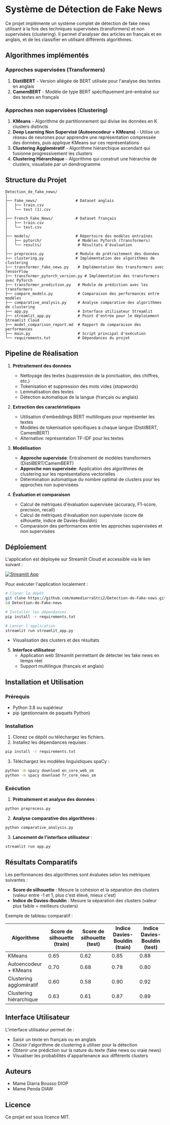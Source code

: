# Système de Détection de Fake News

Ce projet implémente un système complet de détection de fake news utilisant à la fois des techniques supervisées (transformers) et non supervisées (clustering). Il permet d'analyser des articles en français et en anglais, et de les classifier en utilisant différents algorithmes.

## Algorithmes implémentés

### Approches supervisées (Transformers)

1. **DistilBERT** - Version allégée de BERT utilisée pour l'analyse des textes en anglais
2. **CamemBERT** - Modèle de type BERT spécifiquement pré-entraîné sur des textes en français

### Approches non supervisées (Clustering)

1. **KMeans** - Algorithme de partitionnement qui divise les données en K clusters distincts
2. **Deep Learning Non Supervisé (Autoencodeur + KMeans)** - Utilise un réseau de neurones pour apprendre une représentation compressée des données, puis applique KMeans sur ces représentations
3. **Clustering Agglomératif** - Algorithme hiérarchique ascendant qui fusionne progressivement les clusters
4. **Clustering Hiérarchique** - Algorithme qui construit une hiérarchie de clusters, visualisée par un dendrogramme

## Structure du Projet

```
Detection_de_fake_news/
│
├── Fake_news/                 # Dataset anglais
│   ├── train.csv
│   └── test (1).csv
│
├── French_Fake_News/          # Dataset français
│   ├── train.csv
│   └── test.csv
│
├── models/                    # Répertoire des modèles entraînés
│   ├── pytorch/                # Modèles PyTorch (Transformers)
│   └── results/                # Résultats d'évaluation
│
├── preprocess.py              # Module de prétraitement des données
├── clustering.py              # Implémentation des algorithmes de clustering
├── transformer_fake_news.py    # Implémentation des transformers avec TensorFlow
├── transformer_pytorch_version.py # Implémentation des transformers avec PyTorch
├── transformer_prediction.py   # Module de prédiction avec les transformers
├── compare_models.py           # Comparaison des performances entre modèles
├── comparative_analysis.py     # Analyse comparative des algorithmes de clustering
├── app.py                      # Interface utilisateur Streamlit
├── streamlit_app.py            # Point d'entrée pour le déploiement Streamlit Cloud
├── model_comparison_report.md  # Rapport de comparaison des performances
├── main.py                     # Script principal d'exécution
└── requirements.txt            # Dépendances du projet
```

## Pipeline de Réalisation

1. **Prétraitement des données**
   - Nettoyage des textes (suppression de la ponctuation, des chiffres, etc.)
   - Tokenisation et suppression des mots vides (stopwords)
   - Lemmatisation des textes
   - Détection automatique de la langue (français ou anglais)

2. **Extraction des caractéristiques**
   - Utilisation d'embeddings BERT multilingues pour représenter les textes
   - Modèles de tokenisation spécifiques à chaque langue (DistilBERT, CamemBERT)
   - Alternative: représentation TF-IDF pour les textes

3. **Modélisation**
   - **Approche supervisée**: Entraînement de modèles transformers (DistilBERT/CamemBERT)
   - **Approche non supervisée**: Application des algorithmes de clustering sur les représentations vectorielles
   - Détermination automatique du nombre optimal de clusters pour les approches non supervisées

4. **Évaluation et comparaison**
   - Calcul de métriques d'évaluation supervisée (accuracy, F1-score, precision, recall)
   - Calcul de métriques d'évaluation non supervisée (score de silhouette, indice de Davies-Bouldin)
   - Comparaison des performances entre les approches supervisées et non supervisées

## Déploiement

L'application est déployée sur Streamlit Cloud et accessible via le lien suivant :

[![Streamlit App](https://static.streamlit.io/badges/streamlit_badge_black_white.svg)](https://mamediarrastci2-detection-de-fake-news.streamlit.app/)

Pour exécuter l'application localement :

```bash
# Cloner le dépôt
git clone https://github.com/mamediarraStci2/Detection-de-Fake-news.git
cd Detection-de-Fake-news

# Installer les dépendances
pip install -r requirements.txt

# Lancer l'application
streamlit run streamlit_app.py
```
   - Visualisation des clusters et des résultats

5. **Interface utilisateur**
   - Application web Streamlit permettant de détecter les fake news en temps réel
   - Support multilingue (français et anglais)

## Installation et Utilisation

### Prérequis

- Python 3.8 ou supérieur
- pip (gestionnaire de paquets Python)

### Installation

1. Clonez ce dépôt ou téléchargez les fichiers.
2. Installez les dépendances requises :

```bash
pip install -r requirements.txt
```

3. Téléchargez les modèles linguistiques spaCy :

```bash
python -m spacy download en_core_web_sm
python -m spacy download fr_core_news_sm
```

### Exécution

1. **Prétraitement et analyse des données** :

```bash
python preprocess.py
```

2. **Analyse comparative des algorithmes** :

```bash
python comparative_analysis.py
```

3. **Lancement de l'interface utilisateur** :

```bash
streamlit run app.py
```

## Résultats Comparatifs

Les performances des algorithmes sont évaluées selon les métriques suivantes :
- **Score de silhouette** : Mesure la cohésion et la séparation des clusters (valeur entre -1 et 1, plus c'est élevé, mieux c'est)
- **Indice de Davies-Bouldin** : Mesure la séparation des clusters (valeur plus faible = meilleurs clusters)

Exemple de tableau comparatif :

| Algorithme | Score de silhouette (train) | Score de silhouette (test) | Indice Davies-Bouldin (train) | Indice Davies-Bouldin (test) |
|------------|------------------------------|----------------------------|--------------------------------|-------------------------------|
| KMeans | 0.65 | 0.62 | 0.85 | 0.88 |
| Autoencodeur + KMeans | 0.70 | 0.68 | 0.78 | 0.80 |
| Clustering agglomératif | 0.60 | 0.58 | 0.90 | 0.92 |
| Clustering hiérarchique | 0.63 | 0.61 | 0.87 | 0.89 |

## Interface Utilisateur

L'interface utilisateur permet de :
- Saisir un texte en français ou en anglais
- Choisir l'algorithme de clustering à utiliser pour la détection
- Obtenir une prédiction sur la nature du texte (fake news ou vraie news)
- Visualiser les probabilités d'appartenance aux différents clusters

## Auteurs

- Mame Diarra Bousso DIOP
- Mame Penda DIAW

## Licence

Ce projet est sous licence MIT.
